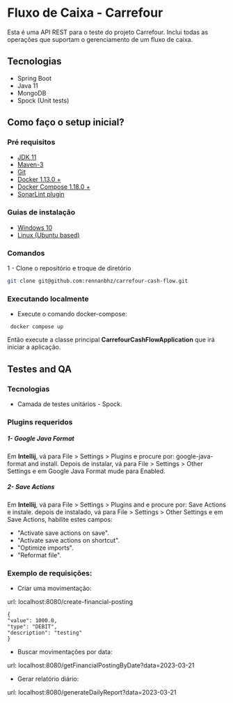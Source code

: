 # Fluxo de Caixa - Carrefour

Esta é uma API REST para o teste do projeto Carrefour.
Inclui todas as operações que suportam o gerenciamento de um fluxo de caixa.

## Tecnologias

* Spring Boot
* Java 11
* MongoDB
* Spock (Unit tests)

## Como faço o setup inicial? ###

### Pré requisitos

* [JDK 11](https://www.azul.com/downloads/zulu-community)
* [Maven-3](https://maven.apache.org/download.cgi)
* [Git](https://git-scm.com/downloads)
* [Docker 1.13.0 +](https://www.docker.com/products/overview)
* [Docker Compose 1.18.0 +](https://docs.docker.com/compose/install/)
* [SonarLint plugin](http://www.sonarlint.org)

### Guias de instalação

* [Windows 10](#windows-10-installation-guide)
* [Linux (Ubuntu based)](#linux-installation-guide)

### Comandos

1 - Clone o repositório e troque de diretório

```bash
git clone git@github.com:rennanbhz/carrefour-cash-flow.git
```

### Executando localmente

* Execute o comando docker-compose:

```
 docker compose up
```

Então execute a classe principal **CarrefourCashFlowApplication** que irá iniciar a aplicação.

## Testes and QA ##

### Tecnologias ###

* Camada de testes unitários - Spock.

### Plugins requeridos

##### 1- Google Java Format

Em **Intellij**, vá para File > Settings > Plugins e procure por: google-java-format and install.
Depois de instalar, vá para File >
Settings > Other Settings e em Google Java Format mude para Enabled.

##### 2- Save Actions

Em **Intellij**, vá para File > Settings > Plugins and e procure por:
Save Actions e instale. depois de instalado, vá para File >
Settings > Other Settings e em Save Actions, habilite estes campos:

* "Activate save actions on save".
* "Activate save actions on shortcut".
* "Optimize imports".
* "Reformat file".

### Exemplo de requisições:

* Criar uma movimentação:

url: localhost:8080/create-financial-posting

```
{
"value": 1000.0,
"type": "DEBIT",
"description": "testing"
}
```

* Buscar movimentações por data:

url: localhost:8080/getFinancialPostingByDate?data=2023-03-21

* Gerar relatório diário:

url: localhost:8080/generateDailyReport?data=2023-03-21
